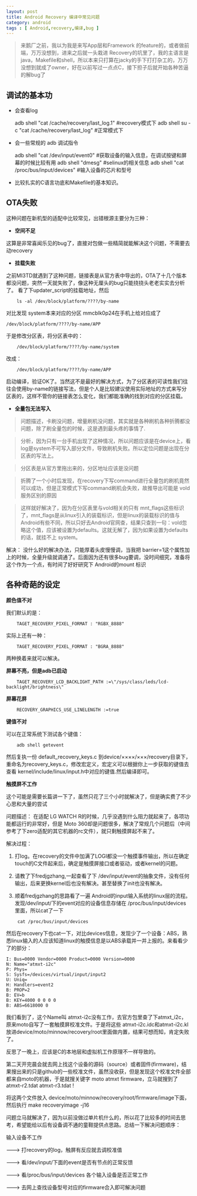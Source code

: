 ```yaml
---
layout: post
title: Android Recovery 编译中常见问题
category: android
tags : [ Android,recovery,编译,bug ]
---
```


> 来鹅厂之前，我以为我是来写App层和Framework 的feature的，或者做前端，万万没想到，进来之后就一头栽进 Recovery的坑里了，我的主语言是java，Makefile和shell，所以本来只打算在jacky的手下打打杂工的，万万没想到就成了owner，好在以前写过一点点C，接下担子后就开始各种苦逼的解bug了

调试的基本功
-----

+ 会查看log

	adb shell "cat /cache/recovery/last_log.1"  #recovery模式下
	adb shell su -c "cat /cache/recovery/last_log" #正常模式下

+ 会一些常规的 adb 调试指令

	adb shell "cat /dev/input/event0"  #获取设备的输入信息，在调试按键和屏幕的时候比较有用
	adb shell "dmesg"     #selinux的相关信息
	adb shell "cat /proc/bus/input/devices"     #输入设备的芯片和型号

+ 比较扎实的C语言功底和Makefile的基本知识。


OTA失败
-----

这种问题在新机型的适配中比较常见，出错根源主要分为三种：

+ __空间不足__

这算是非常喜闻乐见的bug了，直接对包做一些精简就能解决这个问题，不需要去动recovery

+ __挂载失败__

之前MI3TD就遇到了这种问题，链接表是从官方表中导出的，OTA了十几个版本都没问题，突然一天就失败了，像这种无厘头的bug只能挠挠头老老实实去分析了。
看了下updater_script的挂载地址，然后

		ls -al /dev/block/platform/????/by-name

对比发现 system本来对应的分区 mmcblk0p24在手机上给对应成了 

	/dev/block/platform/????/by-name/APP

于是修改分区表，将分区表中的：

		/dev/block/platform/????/by-name/system

改成：

		/dev/block/platform/????/by-name/APP

启动编译，验证OK了。当然这不是最好的解决方式，为了分区表的可读性我们往往会使用by-name的链接写法，但是个人是比较建议使用实际地址的方式来写分区表的，这样不管你的链接表怎么变化，我们都能准确的找到对应的分区挂载。

+ __全量包无法写入__

> 问题描述，卡刷没问题，增量刷机没问题，其实就是各种刷机各种折腾都没问题，除了刷全量包的时候，这是遇到最头疼的事情了.

> 分析，因为只有一台手机出现了这种情况，所以问题应该是在device上，看log是system不可写入部分文件，导致刷机失败。所以定位问题是出现在分区表的写法上。

> 分区表是从官方里拖出来的，分区地址应该是没问题

> 折腾了一个小时后发现，在recovery下写command进行全量包的刷机竟然可以成功，但是正常模式下写command刷机会失败，故推导出可能是 vold 服务区别的原因

> 这样就好解决了，因为在分区表里与vold相关的只有 mnt_flags这些标识了，mnt_flags是从linux引入的装载标识，但是linux的装载标识的值与Android有些不同，所以只好去Android官网查，结果只查到一句：vold忽略这个值，应该被设置为defaults。这就无解了，因为如果设置为defaults的话，就挂不上 system。

解决：  没什么好的解决办法，只能厚着头皮慢慢调，当我把 barrier=1这个属性加上的时候，全量升级就调通了。后面因为还有很多bug要调，没时间细究，准备将这个作为一个点，有时间了好好研究下 Android的mount 标识


各种奇葩的设定
------

__颜色值不对__

我们默认的是：

		TAGET_RECOVERY_PIXEL_FORMAT : "RGBX_8888"

实际上还有一种：

		TAGET_RECOVERY_PIXEL_FORMAT : "BGRA_8888"

两种换着来就可以解决。

__屏幕不亮，但是adb已启动__

		TAGET_RECOVERY_LCD_BACKLIGHT_PATH :=\"/sys/class/leds/lcd-backlight/brightness\"

__屏幕花屏__

		RECOVERY_GRAPHICS_USE_LINELENGTH :=true

__键值不对__

可以在正常系统下测试各个键值：

		adb shell getevent

然后复执一份 default_recovery_keys.c 到device/××××/×××/recovery目录下，重命名为recovery_keys.c，修改宏定义，宏定义可以根据你上一步获取的键值去查看 kernel/include/linux/input.h中对应的键值.然后编译即可。

__触摸屏不工作__

这个可能是需要长篇讲一下了，虽然只花了三个小时就解决了，但是确实费了不少心思和大量的尝试

问题描述： 在适配 LG WATCH R的时候，几乎没遇到什么阻力就起来了，各项功能都运行的非常好，但是 Moto 360却是问题很多，解决了常规几个问题后（中间参考了下zero适配的其它机器的rc文件），就只剩触摸屏起不来了。

解决过程：

1. 打log。在recovery的文件中加满了LOGI都没一个触摸事件输出，所以在确定touch的C文件起来后，确定是触摸屏接口或者驱动，或者kernel的问题。

2. 请教了下fredjgzhang,一起查看了下 /dev/input/event的抽象文件，没有任何输出，后来更换kernel后也没有解决。甚至替换了init也没有解决。

3. 顺着fredjgzhang的思路看了一遍 Android的input输入系统的linux层的流程。发现/dev/input/下的event对应的设备信息存储在 /proc/bus/input/devices里面，所以cat了一下

		cat /proc/bus/input/devices

然后在recovery下也cat一下，对比devices信息，发现少了一个设备：ABS，熟悉linux输入的人应该知道linux的触摸信息是以ABS承载并一并上报的。来看看少了的部分：

	I: Bus=0000 Vendor=0000 Product=0000 Version=0000
	N: Name="atmxt-i2c"
	P: Phys=
	S: Sysfs=/devices/virtual/input/input2
	U: Uniq=
	H: Handlers=event2 
	B: PROP=2
	B: EV=b
	B: KEY=4000 0 0 0 0
	B: ABS=6618000 0	

我们看到了，这个Name叫 atmxt-i2c没有工作，去官方包里查了下atmxt_i2c，原来moto自写了一套触摸屏校准文件。于是将这些
atmxt-i2c.idc和atmxt-i2c.kl放进device/moto/minnow/recovery/root里面做内置，结果可想而知，肯定失败了。

反思了一晚上，应该是C的本地层和虚拟机工作原理不一样导致的。

第二天开完晨会就去网上找这个设备的源码（source）或者固件(firmware)，结果搜出来的只是github的一些校准文件，虽然没收获，但是发现这个校准文件全部都来自moto的机器，于是就搜关键字 moto atmxt firmware，立马就搜到了 atmxt-r2.tdat atmxt-r3.tdat !

将这两个文件放入 device/moto/minnow/recovery/root/firmware/image下面，然后执行 make recoveryimage -j16

问题立马就解决了，因为以前没做过单片机什么的，所以花了比较多的时间去思考，希望能给以后有设备调不通的童鞋提供点思路。总结一下解决问题顺序：

输入设备不工作

---> 打recovery的log，触屏有反应就去调校准值

---> 看/dev/input/下面的event是否有节点的正常反馈

---> 看/proc/bus/input/devices 各个输入设备是否正常工作

---> 去网上查找设备型号对应的firmware合入即可解决问题




		


